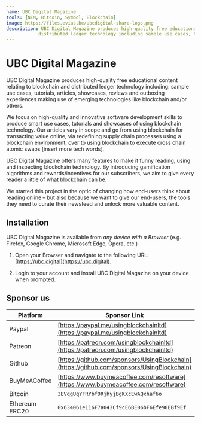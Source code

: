 ```yaml
---
name: UBC Digital Magazine
tools: [NEM, Bitcoin, Symbol, Blockchain]
image: https://files.evias.be/ubcdigital-share-logo.png
description: UBC Digital Magazine produces high-quality free educational content relating to blockchain and
            distributed ledger technology including sample use cases, tutorials, articles, showcases, reviews and outboxing experiences.
---
```


# UBC Digital Magazine

UBC Digital Magazine produces high-quality free educational content relating to blockchain and distributed ledger technology including: sample use cases, tutorials, articles, showcases, reviews and outboxing experiences making use of emerging technologies like blockchain and/or others.

We focus on high-quality and innovative software development skills to produce smart use cases, tutorials and showcases of using blockchain technology. Our articles vary in scope and go from using blockchain for transacting value online, via redefining supply chain processes using a blockchain environment, over to using blockchain to execute cross chain atomic swaps [insert more tech words].

UBC Digital Magazine offers many features to make it funny reading, using and inspecting blockchain technology. By introducing gamification algorithms and rewards/incentives for our subscribers, we aim to give every reader a little of what blockchain can be.

We started this project in the optic of changing how end-users think about reading online – but also because we want to give our end-users, the tools they need to curate their newsfeed and unlock more valuable content.

## Installation

UBC Digital Magazine is available from *any device with a Browser* (e.g. Firefox, Google Chrome, Microsoft Edge, Opera, etc.)

1. Open your Browser and navigate to the following URL: [https://ubc.digital](https://ubc.digital).

2. Login to your account and install UBC Digital Magazine on your device when prompted.

## Sponsor us

| Platform | Sponsor Link |
| --- | --- |
| Paypal | [https://paypal.me/usingblockchainltd](https://paypal.me/usingblockchainltd) |
| Patreon | [https://patreon.com/usingblockchainltd](https://patreon.com/usingblockchainltd) |
| Github | [https://github.com/sponsors/UsingBlockchain](https://github.com/sponsors/UsingBlockchain) |
| BuyMeACoffee | [https://www.buymeacoffee.com/resoftware](https://www.buymeacoffee.com/resoftware) |
| Bitcoin | `3EVqgUqYFRYbf9RjhyjBgKXcEwAQxhaf6o` |
| Ethereum ERC20 | `0x634061e116F7a043Cf9cE6BE06bF6Efe90EBf9Ef` |
